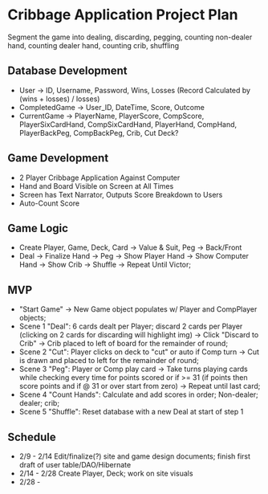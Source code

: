 # Cribbage Application Project Plan
Segment the game into dealing, discarding, pegging, counting non-dealer hand,
counting dealer hand, counting crib, shuffling

## Database Development
- User -> ID, Username, Password, Wins, Losses (Record Calculated by 
  (wins + losses) / losses)
- CompletedGame -> User_ID, DateTime, Score, Outcome
- CurrentGame -> PlayerName, PlayerScore, CompScore, PlayerSixCardHand, 
  CompSixCardHand, PlayerHand, CompHand, PlayerBackPeg, CompBackPeg, Crib, Cut
  Deck?
  
## Game Development
- 2 Player Cribbage Application Against Computer
- Hand and Board Visible on Screen at All Times
- Screen has Text Narrator, Outputs Score Breakdown to Users
- Auto-Count Score

## Game Logic
- Create Player, Game, Deck, Card -> Value & Suit, Peg -> Back/Front
- Deal -> Finalize Hand -> Peg -> Show Player Hand -> Show Computer Hand -> 
  Show Crib -> Shuffle -> Repeat Until Victor;

## MVP
- "Start Game" -> New Game object populates w/ Player and CompPlayer objects;
- Scene 1 "Deal": 6 cards dealt per Player; discard 2 cards per Player 
  (clicking on 2 cards for discarding will highlight img) -> Click "Discard to 
  Crib" -> Crib placed to left of board for the remainder of round;
- Scene 2 "Cut": Player clicks on deck to "cut" or auto if Comp turn -> Cut is 
  drawn and placed to left for the remainder of round;
- Scene 3 "Peg": Player or Comp play card -> Take turns playing cards while 
  checking every time for points scored or if >= 31 (if points then score
  points and if @ 31 or over start from zero) -> Repeat until last card;
- Scene 4 "Count Hands": Calculate and add scores in order; Non-dealer; dealer;
  crib;
- Scene 5 "Shuffle": Reset database with a new Deal at start of step 1

## Schedule
- 2/9 - 2/14 Edit/finalize(?) site and game design documents; finish first 
  draft of user table/DAO/Hibernate
- 2/14 - 2/28 Create Player, Deck; work on site visuals
- 2/28 -